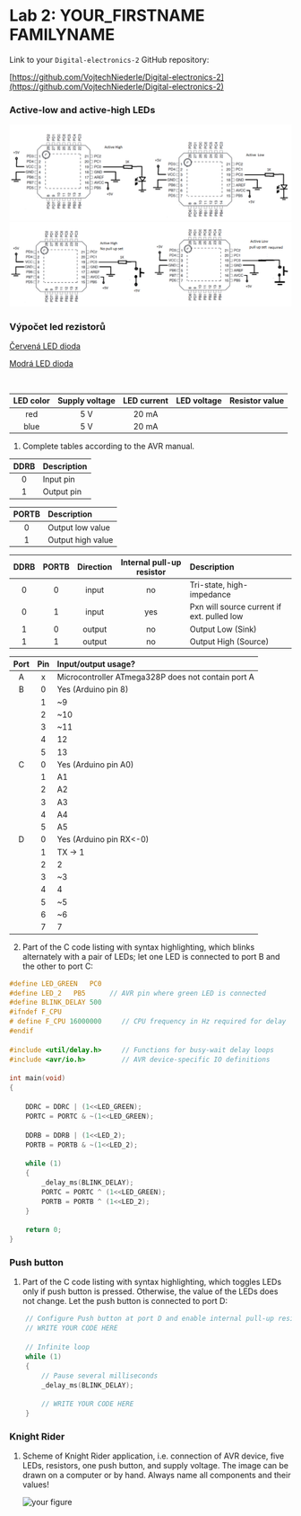 # Lab 2: YOUR_FIRSTNAME FAMILYNAME

Link to your `Digital-electronics-2` GitHub repository:

   [https://github.com/VojtechNiederle/Digital-electronics-2](https://github.com/VojtechNiederle/Digital-electronics-2)


### Active-low and active-high LEDs
![alt text](Schema.png)
![alt text](Schema2.png)
### Výpočet led rezistorů

[Červená LED dioda](https://www.gme.cz/led-5mm-red-2-50-hlmp-4700)

[Modrá LED dioda](https://www.gme.cz/led-5mm-blue-460-60-diff)

&nbsp;

| **LED color** | **Supply voltage** | **LED current** | **LED voltage** | **Resistor value** |
| :-: | :-: | :-: | :-: | :-: |
| red | 5&nbsp;V | 20&nbsp;mA | | |
| blue | 5&nbsp;V | 20&nbsp;mA | | |
1. Complete tables according to the AVR manual.

| **DDRB** | **Description** |
| :-: | :-- |
| 0 | Input pin |
| 1 | Output pin |

| **PORTB** | **Description** |
| :-: | :-- |
| 0 | Output low value |
| 1 | Output high value |

| **DDRB** | **PORTB** | **Direction** | **Internal pull-up resistor** | **Description** |
| :-: | :-: | :-: | :-: | :-- |
| 0 | 0 | input | no | Tri-state, high-impedance |
| 0 | 1 | input | yes | Pxn will source current if ext. pulled low |
| 1 | 0 | output | no | Output Low (Sink) |
| 1 | 1 | output | no | Output High (Source) |

| **Port** | **Pin** | **Input/output usage?** |
| :-: | :-: | :-- |
| A | x | Microcontroller ATmega328P does not contain port A |
| B | 0 | Yes (Arduino pin 8) |
|   | 1 | ~9 |
|   | 2 | ~10 |
|   | 3 | ~11 |
|   | 4 | 12 |
|   | 5 | 13 |
| C | 0 | Yes (Arduino pin A0) |
|   | 1 | A1 |
|   | 2 | A2 |
|   | 3 | A3 |
|   | 4 | A4 |
|   | 5 | A5 |
| D | 0 | Yes (Arduino pin RX<-0) |
|   | 1 | TX -> 1 |
|   | 2 | 2 |
|   | 3 | ~3 |
|   | 4 | 4 |
|   | 5 | ~5 |
|   | 6 | ~6 |
|   | 7 | 7 |


2. Part of the C code listing with syntax highlighting, which blinks alternately with a pair of LEDs; let one LED is connected to port B and the other to port C:

```c
#define LED_GREEN   PC0
#define LED_2   PB5      // AVR pin where green LED is connected
#define BLINK_DELAY 500
#ifndef F_CPU
# define F_CPU 16000000     // CPU frequency in Hz required for delay
#endif

#include <util/delay.h>     // Functions for busy-wait delay loops
#include <avr/io.h>         // AVR device-specific IO definitions

int main(void)
{

    DDRC = DDRC | (1<<LED_GREEN);
    PORTC = PORTC & ~(1<<LED_GREEN);
    
    DDRB = DDRB | (1<<LED_2);
    PORTB = PORTB & ~(1<<LED_2);

    while (1)
    {
        _delay_ms(BLINK_DELAY);
        PORTC = PORTC ^ (1<<LED_GREEN);
        PORTB = PORTB ^ (1<<LED_2);
    }

    return 0;
}
```


### Push button

1. Part of the C code listing with syntax highlighting, which toggles LEDs only if push button is pressed. Otherwise, the value of the LEDs does not change. Let the push button is connected to port D:

```c
    // Configure Push button at port D and enable internal pull-up resistor
    // WRITE YOUR CODE HERE

    // Infinite loop
    while (1)
    {
        // Pause several milliseconds
        _delay_ms(BLINK_DELAY);

        // WRITE YOUR CODE HERE
    }
```


### Knight Rider

1. Scheme of Knight Rider application, i.e. connection of AVR device, five LEDs, resistors, one push button, and supply voltage. The image can be drawn on a computer or by hand. Always name all components and their values!

   ![your figure]()
